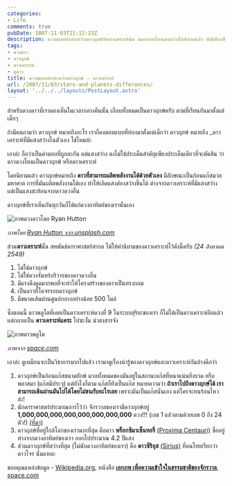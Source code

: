 ```yaml
---
categories:
- Life
comments: true
pubDate: 2007-11-03T21:12:23Z
description: ความแตกต่างระหว่างดาวฤกษ์กับดาวเคราะห์น้น นอกจากเรื่องแสงสว่างในตัวเองแล้ว ยังมีประเด็นอื่นๆ ที่น่าสนใจอยู่อีกด้วย
tags:
- ดวงดาว
- ดาวฤกษ์
- ดาวเคราะห์
- ดูดาว
title: ความแตกต่างระหว่างดาวฤกษ์ - ดาวเคราะห์
url: /2007/11/03/stars-and-planets-differences/
layout: '../../../layouts/PostLayout.astro'
---
```


สำหรับดวงดาวที่เรามองเห็นในเวลากลางคืนนั้น เกือบทั้งหมดเป็นดาวฤกษ์ครับ ตามที่เรียนกันมาตั้งแต่เด็กๆ

ถ้ามีคนถามว่า ดาวฤกษ์ หมายถึงอะไร เราก็คงตอบแบบที่ท่องมาตั้งแต่เด็กว่า ดาวฤกษ์ หมายถึง _ดาวเคราะห์ที่มีแสงสว่างในตัวเอง ใช่ไหมล่ะ

เอาล่ะ ถือว่าเป็นคำตอบที่ถูกละกัน แต่แสงสว่าง คงไม่ใช่ประเด็นสำคัญเพียงประเด็นเดียวที่จะตัดสิน ว่าดาวดวงไหนเป็นดาวฤกษ์ หรือดาวเคราะห์

โดยนิยามแล้ว ดาวฤกษ์หมายถึง **ดาวที่สามารถผลิตพลังงานได้ด้วยตัวเอง** มีลักษณะเป็นก้อนแก๊สมวลมหาศาล การที่มันผลิตพลังงานได้เอง ทำให้เกิดแสงส่องสว่างขึ้นได้ ต่างจากดาวเคราะห์ที่มีแสงสว่าง แต่เป็นแสงสะท้อนจากดาวดวงอื่น

ดาวฤกษ์ที่เราเห็นกันทุกวันก็ได้แก่ดวงอาทิตย์ของเรานั่นเอง

![ภาพดวงดาวโดย Ryan Hutton](images/stars.jpg)

_ภาพโดย [Ryan Hutton จาก unsplash.com](https://unsplash.com/photos/Jztmx9yqjBw)_

ส่วน**ดาวเคราะห์**นั้น สหพันธ์ดาราศาสตร์สากล ได้ให้คำนิยามของดาวเคราะห์ไว้ดังนี้ครับ _(24 สิงหาคม 2549)_

1. ไม่ใช่ดาวฤกษ์
2. ไม่ใช่ดวงจันทร์บริวารของดาวดวงอื่น
3. มีแรงดึงดูดมากพอที่จะทำให้โครงสร้างของดาวเป็นทรงกลม
4. เป็นดาวที่โคจรรอบดาวฤกษ์
5. มีขนาดเส้นผ่านศูนย์กลางอย่างน้อย 500 ไมล์

ซึ่งตอนนี้ ดาวพลูโตที่เคยเป็นดาวเคราะห์ดวงที่ 9 ในระบบสุริยะของเรา ก็ไม่ได้เป็นดาวเคราะห์อีกแล้ว แต่กลายเป็น **ดาวเคราะห์แคระ** ไปซะงั้น น่าสงสารจัง

![ภาพดาวพลูโต](images/pluto.jpg)

_ภาพจาก [space.com](https://www.space.com/41769-pluto-planet-definition-debate-rages-on.html)_

เอาล่ะ ดูเหมือนจะเป็นวิชาการมากไปแล้ว เรามาดูเรื่องน่ารู้ของดาวฤกษ์และดาวเคราะห์กันบ้างดีกว่า

1. ดาวฤกษ์เป็นก้อนแก๊สขนาดยักษ์ มวลทั้งหมดของมันอยู่ในสถานะแก๊สที่หนาแน่นยิ่งยวด หรือพลาสมา (แก๊สมีประจุ) แต่ยังไงก็ตาม แก๊สก็ยังเป็นแก๊ส หมายความว่า **ถ้าเราไปถึงดาวฤกษ์ได้ เราสามารถเดินผ่านมันไปได้โดยไม่ชนกับอะไรเลย** เพราะมันเป็นแก๊สนั่นเอง แต่ใครจะทนร้อนไหวล่ะ!
2. นักดาราศาสตร์ประมาณการไว้ว่า จักรวาลของเรามีดาวฤกษ์อยู่ **1,000,000,000,000,000,000,000,000** ดวง!!! (เลข 1 แล้วตามด้วยเลข 0 ถึง 24 ตัว!) [(ที่มา)](https://www.space.com/26078-how-many-stars-are-there.html)
3. ดาวฤกษ์ที่อยู่ใกล้โลกของเรามากที่สุด คือดาว **พร็อกซิมาเซ็นทอรี่** [(Proxima Centauri)](https://en.wikipedia.org/wiki/Proxima_Centauri) ซึ่ออยู่ห่างจากดวงอาทิตย์ของเรา ออกไปประมาณ 4.2 ปีแสง
4. ส่วนดาวฤกษ์ที่สว่างที่สุด (ไม่นับดวงอาทิตย์ของเรา) คือ **ดาวซิริอุส** [(Sirius)](https://en.wikipedia.org/wiki/Sirius) ที่คนไทยเรียกว่า ดาวโจร นั่นแหละ

ขอบคุณแหล่งข้อมูล - [Wikipedia.org](https://th.wikipedia.org/wiki/%E0%B8%94%E0%B8%B2%E0%B8%A7%E0%B8%A4%E0%B8%81%E0%B8%A9%E0%B9%8C), หนังสือ [**เอกภพ เพื่อความเข้าใจในธรรมชาติของจักรวาล**](https://www.se-ed.com/product/%E0%B9%80%E0%B8%AD%E0%B8%81%E0%B8%A0%E0%B8%9E-%E0%B9%80%E0%B8%9E%E0%B8%B7%E0%B9%88%E0%B8%AD%E0%B8%84%E0%B8%A7%E0%B8%B2%E0%B8%A1%E0%B9%80%E0%B8%82%E0%B9%89%E0%B8%B2%E0%B9%83%E0%B8%88%E0%B9%83%E0%B8%99%E0%B8%98%E0%B8%A3%E0%B8%A3%E0%B8%A1%E0%B8%8A%E0%B8%B2%E0%B8%95%E0%B8%B4%E0%B9%81%E0%B8%A5%E0%B8%B0%E0%B8%88%E0%B8%B1%E0%B8%81%E0%B8%A3%E0%B8%A7%E0%B8%B2%E0%B8%A5.aspx?no=9789749656464), [space.com](https://www.space.com)
